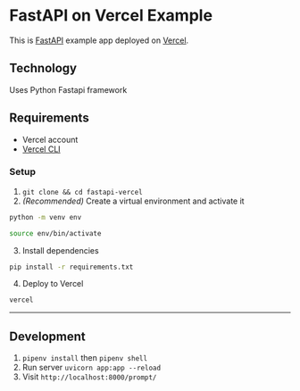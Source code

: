 # FastAPI on Vercel Example

This is [FastAPI](https://fastapi.tiangolo.com/) example app deployed on [Vercel](https://vercel.com/).

## Technology

Uses Python Fastapi framework

## Requirements

- Vercel account
- [Vercel CLI](https://vercel.com/cli)

### Setup

1. `git clone && cd fastapi-vercel`
2. _(Recommended)_ Create a virtual environment and activate it

```bash
python -m venv env

source env/bin/activate
```

3. Install dependencies

```bash
pip install -r requirements.txt
```

4. Deploy to Vercel

```bash
vercel
```

---

## Development

1. `pipenv install` then `pipenv shell`
2. Run server `uvicorn app:app --reload`
3. Visit `http://localhost:8000/prompt/`



